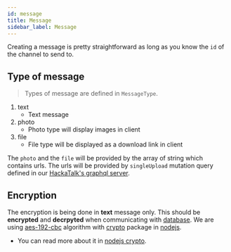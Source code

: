 ```yaml
---
id: message
title: Message
sidebar_label: Message
---
```


Creating a message is pretty straightforward as long as you know the `id` of the channel to send to.

## Type of message

> Types of message are defined in `MessageType`.

1. text
   * Text message
2. photo
   * Photo type will display images in client
3. file
   * File type will be displayed as a download link in client

The `photo` and the `file` will be provided by the array of string which contains urls. The urls will be provided by `singleUpload` mutation query defined in our [HackaTalk's graphql server](http://hackatalk.azurewebsites.net/graphql).

## Encryption

The encryption is being done in **text** message only. This should be **encrypted** and **decrpyted** when communicating with [database](https://en.wikipedia.org/wiki/Database). We are using [aes-192-cbc](https://encode-decode.com/aes-192-cbc-encrypt-online) algorithm with [crypto](https://nodejs.org/api/crypto.html) package in [nodejs](https://nodejs.org).
* You can read more about it in [nodejs crypto](https://nodejs.org/api/crypto.html).